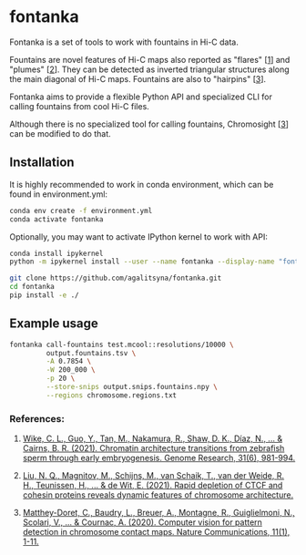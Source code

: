 # fontanka

Fontanka is a set of tools to work with fountains in Hi-C data. 

Fountains are novel features of Hi-C maps also reported as "flares" [[1](#ref1)] 
and "plumes" [[2](#ref2)]. They can be detected as inverted triangular structures along the main diagonal of Hi-C maps.
Fountains are also to "hairpins" [[3](#ref3)]. 

Fontanka aims to provide a flexible Python API and specialized CLI for calling fountains from cool Hi-C files. 

Although there is no specialized tool for calling fountains, Chromosight [[3](#ref3)] can be modified to do that. 

## Installation

It is highly recommended to work in conda environment, which can be found in environment.yml:
```bash
conda env create -f environment.yml
conda activate fontanka
```

Optionally, you may want to activate IPython kernel to work with API:
```bash
conda install ipykernel
python -m ipykernel install --user --name fontanka --display-name "fontanka"
 ```

```bash
git clone https://github.com/agalitsyna/fontanka.git
cd fontanka
pip install -e ./
```

## Example usage

```bash
fontanka call-fountains test.mcool::resolutions/10000 \
         output.fountains.tsv \
         -A 0.7854 \
         -W 200_000 \
         -p 20 \
         --store-snips output.snips.fountains.npy \
         --regions chromosome.regions.txt 
```


### References: 

1. <a name="ref1" href="https://www.genome.org/cgi/doi/10.1101/gr.269860.120">Wike, C. L., Guo, Y., Tan, M., Nakamura, R., Shaw, D. K., Díaz, N., ... & Cairns, B. R. (2021). 
   Chromatin architecture transitions from zebrafish sperm through early embryogenesis. 
   Genome Research, 31(6), 981-994.</a>

2. <a name="ref2" href="https://doi.org/10.1101/2021.08.27.457977">Liu, N. Q., Magnitov, M., Schijns, M., van Schaik, T., van der Weide, R. H., Teunissen, H., ... & de Wit, E. (2021). 
   Rapid depletion of CTCF and cohesin proteins reveals dynamic features of chromosome architecture.
   </a>

3. <a name="ref" href="https://doi.org/10.1038/s41467-020-19562-7">Matthey-Doret, C., Baudry, L., Breuer, A., Montagne, R., Guiglielmoni, N., Scolari, V., ... & Cournac, A. (2020). 
   Computer vision for pattern detection in chromosome contact maps. 
   Nature Communications, 11(1), 1-11.</a>



